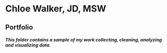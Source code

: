 # Chloe Walker, JD, MSW
## Portfolio

##### This folder contains a sample of my work collecting, cleaning, analyzing and visualizing data.  
